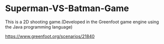 # Superman-VS-Batman-Game
This is a 2D shooting game.(Developed in the Greenfoot game engine  using the Java programming language)

https://www.greenfoot.org/scenarios/21840
